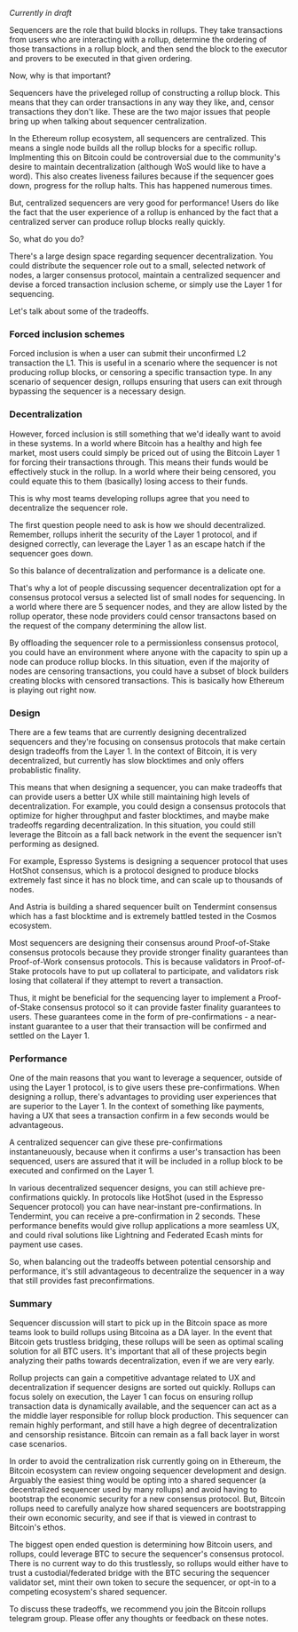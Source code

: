 *Currently in draft*

Sequencers are the role that build blocks in rollups. They take transactions from users who are interacting with a rollup, determine the ordering of those transactions in a rollup block, and then send the block to the executor and provers to be executed in that given ordering. 

Now, why is that important?

Sequencers have the priveleged rollup of constructing a rollup block. This means that they can order transactions in any way they like, and, censor transactions they don't like. These are the two major issues that people bring up when talking about sequencer centralization.

In the Ethereum rollup ecosystem, all sequencers are centralized. This means a single node builds all the rollup blocks for a specific rollup. Implmenting this on Bitcoin could be controversial due to the community's desire to maintain decentralization (although WoS would like to have a word). This also creates liveness failures because if the sequencer goes down, progress for the rollup halts. This has happened numerous times.

But, centralized sequencers are very good for performance! Users do like the fact that the user experience of a rollup is enhanced by the fact that a centralized server can produce rollup blocks really quickly. 

So, what do you do?

There's a large design space regarding sequencer decentralization. You could distribute the sequencer role out to a small, selected network of nodes, a larger consensus protocol, maintain a centralized sequencer and devise a forced transaction inclusion scheme, or simply use the Layer 1 for sequencing. 

Let's talk about some of the tradeoffs.

### Forced inclusion schemes

Forced inclusion is when a user can submit their unconfirmed L2 transaction the L1. This is useful in a scenario where the sequencer is not producing rollup blocks, or censoring a specific transaction type. In any scenario of sequencer design, rollups ensuring that users can exit through bypassing the sequencer is a necessary design.

### Decentralization

However, forced inclusion is still something that we'd ideally want to avoid in these systems. In a world where Bitcoin has a healthy and high fee market, most users could simply be priced out of using the Bitcoin Layer 1 for forcing their transactions through. This means their funds would be effectively stuck in the rollup. In a world where their being censored, you could equate this to them (basically) losing access to their funds.

This is why most teams developing rollups agree that you need to decentralize the sequencer role. 

The first question people need to ask is how we should decentralized. Remember, rollups inherit the security of the Layer 1 protocol, and if designed correctly, can leverage the Layer 1 as an escape hatch if the sequencer goes down.

So this balance of decentralization and performance is a delicate one. 

That's why a lot of people discussing sequencer decentralization opt for a consensus protocol versus a selected list of small nodes for sequencing. In a world where there are 5 sequencer nodes, and they are allow listed by the rollup operator, these node providers could censor transactons based on the request of the company determining the allow list.

By offloading the sequencer role to a permissionless consensus protocol, you could have an environment where anyone with the capacity to spin up a node can produce rollup blocks. In this situation, even if the majority of nodes are censoring transactions, you could have a subset of block builders creating blocks with censored transactions. This is basically how Ethereum is playing out right now.

### Design

There are a few teams that are currently designing decentralized sequencers and they're focusing on consensus protocols that make certain design tradeoffs from the Layer 1. In the context of Bitcoin, it is very decentralized, but currently has slow blocktimes and only offers probablistic finality. 

This means that when designing a sequencer, you can make tradeoffs that can provide users a better UX while still maintaining high levels of decentralization. For example, you could design a consensus protocols that optimize for higher throughput and faster blocktimes, and maybe make tradeoffs regarding decentralization. In this situation, you could still leverage the Bitcoin as a fall back network in the event the sequencer isn't performing as designed.

For example, Espresso Systems is designing a sequencer protocol that uses HotShot consensus, which is a protocol designed to produce blocks extremely fast since it has no block time, and can scale up to thousands of nodes.

And Astria is building a shared sequencer built on Tendermint consensus which has a fast blocktime and is extremely battled tested in the Cosmos ecosystem.

Most sequencers are designing their consensus around Proof-of-Stake consensus protocols because they provide stronger finality guarantees than Proof-of-Work consensus protocols. This is because validators in Proof-of-Stake protocols have to put up collateral to participate, and validators risk losing that collateral if they attempt to revert a transaction.

Thus, it might be beneficial for the sequencing layer to implement a Proof-of-Stake consensus protocol so it can provide faster finality guarantees to users. These guarantees come in the form of pre-confirmations - a near-instant guarantee to a user that their transaction will be confirmed and settled on the Layer 1.

### Performance

One of the main reasons that you want to leverage a sequencer, outside of using the Layer 1 protocol, is to give users these pre-confirmations. When designing a rollup, there's advantages to providing user experiences that are superior to the Layer 1. In the context of something like payments, having a UX that sees a transaction confirm in a few seconds would be advantageous. 

A centralized sequencer can give these pre-confirmations instantaneuously, because when it confirms a user's transaction has been sequenced, users are assured that it will be included in a rollup block to be executed and confirmed on the Layer 1.

In various decentralized sequencer designs, you can still achieve pre-confirmations quickly. In protocols like HotShot (used in the Espresso Sequencer protocol) you can have near-instant pre-confirmations. In Tendermint, you can receive a pre-confirmation in 2 seconds. These performance benefits would give rollup applications a more seamless UX, and could rival solutions like Lightning and Federated Ecash mints for payment use cases.

So, when balancing out the tradeoffs between potential censorship and performance, it's still advantageous to decentralize the sequencer in a way that still provides fast preconfirmations. 

### Summary

Sequencer discussion will start to pick up in the Bitcoin space as more teams look to build rollups using Bitcoina as a DA layer. In the event that Bitcoin gets trustless bridging, these rollups will be seen as optimal scaling solution for all BTC users. It's important that all of these projects begin analyzing their paths towards decentralization, even if we are very early.

Rollup projects can gain a competitive advantage related to UX and decentralization if sequencer designs are sorted out quickly. Rollups can focus solely on execution, the Layer 1 can focus on ensuring rollup transaction data is dynamically available, and the sequencer can act as a the middle layer responsible for rollup block production. This sequencer can remain highly performant, and still have a high degree of decentralization and censorship resistance. Bitcoin can remain as a fall back layer in worst case scenarios.

In order to avoid the centralization risk currently going on in Ethereum, the Bitcoin ecosystem can review ongoing sequencer development and design. Arguably the easiest thing would be opting into a shared sequencer (a decentralized sequencer used by many rollups) and avoid having to bootstrap the economic security for a new consensus protocol. But, Bitcoin rollups need to carefully analyze how shared sequencers are bootstrapping their own economic security, and see if that is viewed in contrast to Bitcoin's ethos. 

The biggest open ended question is determining how Bitcoin users, and rollups, could leverage BTC to secure the sequencer's consensus protocol. There is no current way to do this trustlessly, so rollups would either have to trust a custodial/federated bridge with the BTC securing the sequencer validator set, mint their own token to secure the sequencer, or opt-in to a competing ecosystem's shared sequencer.

To discuss these tradeoffs, we recommend you join the Bitcoin rollups telegram group. Please offer any thoughts or feedback on these notes.
